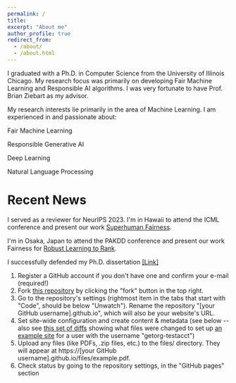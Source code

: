 ```yaml
---
permalink: /
title:
excerpt: "About me"
author_profile: true
redirect_from: 
  - /about/
  - /about.html
---
```



I graduated with a Ph.D. in Computer Science from the University of Illinois Chicago. My research focus was primarily on developing Fair Machine Learning and Responsible AI algorithms. I was very fortunate to have Prof. Brian Ziebart as my advisor.

My research interests lie primarily in the area of Machine Learning. I am experienced in and passionate about:

Fair Machine Learning

Responsible Generative AI

Deep Learning 

Natural Language Processing 


Recent News
======

I served as a reviewer for NeurIPS 2023.
I'm in Hawaii to attend the ICML conference and present our work [Superhuman Fairness](https://proceedings.mlr.press/v202/memarrast23a/memarrast23a.pdf).

I'm in Osaka, Japan to attend the PAKDD conference and present our work Fairness for [Robust Learning to Rank](https://doi.org/10.1007/978-3-031-33374-3_43).

I successfully defended my Ph.D. dissertation [\[Link\]](../files/Memarrast_Omid_PhD_Dissertation.pdf)



1. Register a GitHub account if you don't have one and confirm your e-mail (required!)
1. Fork [this repository](https://github.com/academicpages/academicpages.github.io) by clicking the "fork" button in the top right. 
1. Go to the repository's settings (rightmost item in the tabs that start with "Code", should be below "Unwatch"). Rename the repository "[your GitHub username].github.io", which will also be your website's URL.
1. Set site-wide configuration and create content & metadata (see below -- also see [this set of diffs](http://archive.is/3TPas) showing what files were changed to set up [an example site](https://getorg-testacct.github.io) for a user with the username "getorg-testacct")
1. Upload any files (like PDFs, .zip files, etc.) to the files/ directory. They will appear at https://[your GitHub username].github.io/files/example.pdf.  
1. Check status by going to the repository settings, in the "GitHub pages" section

